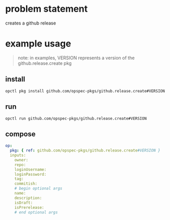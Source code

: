 # problem statement
creates a github release

# example usage

> note: in examples, VERSION represents a version of the github.release.create pkg

## install

```shell
opctl pkg install github.com/opspec-pkgs/github.release.create#VERSION
```

## run

```
opctl run github.com/opspec-pkgs/github.release.create#VERSION
```

## compose

```yaml
op:
  pkg: { ref: github.com/opspec-pkgs/github.release.create#VERSION }
  inputs: 
    owner:
    repo:
    loginUsername:
    loginPassword:
    tag:
    commitish:
    # begin optional args
    name:
    description:
    isDraft:
    isPrerelease:
    # end optional args
    
```
